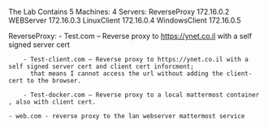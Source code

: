 The Lab Contains 5 Machines:
4 Servers:
ReverseProxy   172.16.0.2
WEBServer      172.16.0.3
LinuxClient    172.16.0.4
WindowsClient  172.16.0.5

ReverseProxy:
        - Test.com – Reverse proxy to https://ynet.co.il with a self signed server cert
		
        - Test-client.com – Reverse proxy to https://ynet.co.il with a self signed server cert and client cert inforcment;
          that means I cannot access the url without adding the client-cert to the browser.
		  
        - Test-docker.com – Reverse proxy to a local mattermost container , also with client cert.

	- web.com - reverse proxy to the lan webserver mattermost service

